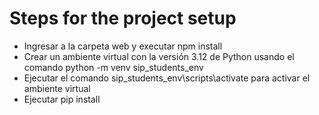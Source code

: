 # Steps for the project setup

- Ingresar a la carpeta web y executar npm install
- Crear un ambiente virtual con la versión 3.12 de Python usando el comando python -m venv sip_students_env
- Ejecutar el comando sip_students_env\scripts\activate para activar el ambiente virtual
- Ejecutar pip install
